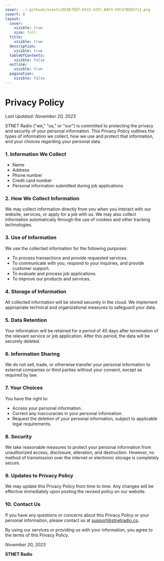 ```yaml
---
cover: ../.gitbook/assets/DC8E7ED7-6422-42FC-BAF3-FDC47BE05713.png
coverY: 0
layout:
  cover:
    visible: true
    size: full
  title:
    visible: true
  description:
    visible: true
  tableOfContents:
    visible: false
  outline:
    visible: true
  pagination:
    visible: false
---
```


# Privacy Policy

*Last Updated: November 20, 2023*

STNET Radio ("we," "us," or "our") is committed to protecting the privacy and security of your personal information. This Privacy Policy outlines the types of information we collect, how we use and protect that information, and your choices regarding your personal data.

### 1. Information We Collect
  * Name
  * Address
  * Phone number
  * Credit card number
  * Personal information submitted during job applications

### 2. How We Collect Information
We may collect information directly from you when you interact with our website, services, or apply for a job with us. We may also collect information automatically through the use of cookies and other tracking technologies.

### 3. Use of Information
We use the collected information for the following purposes:
  * To process transactions and provide requested services.
  * To communicate with you, respond to your inquiries, and provide customer support.
  * To evaluate and process job applications.
  * To improve our products and services.

### 4. Storage of Information
All collected information will be stored securely in the cloud. We implement appropriate technical and organizational measures to safeguard your data.

### 5. Data Retention
Your information will be retained for a period of 45 days after termination of the relevant service or job application. After this period, the data will be securely deleted.

### 6. Information Sharing
We do not sell, trade, or otherwise transfer your personal information to external companies or third parties without your consent, except as required by law.

### 7. Your Choices
You have the right to:
  * Access your personal information.
  * Correct any inaccuracies in your personal information.
  * Request the deletion of your personal information, subject to applicable legal requirements.

### 8. Security
We take reasonable measures to protect your personal information from unauthorized access, disclosure, alteration, and destruction. However, no method of transmission over the internet or electronic storage is completely secure.

### 9. Updates to Privacy Policy
We may update this Privacy Policy from time to time. Any changes will be effective immediately upon posting the revised policy on our website.

### 10. Contact Us
If you have any questions or concerns about this Privacy Policy or your personal information, please contact us at [support@stnetradio.co](mailto:support@stnetradio.co).

By using our services or providing us with your information, you agree to the terms of this Privacy Policy.

*November 20, 2023*

**STNET Radio**




